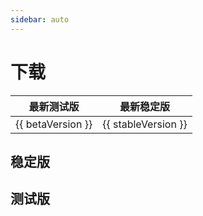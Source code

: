 ```yaml
---
sidebar: auto
---
```


# 下载

| 最新测试版 | 最新稳定版 |
|------------|------------|
| {{ betaVersion }} | {{ stableVersion }} |

## 稳定版

<div v-html="stableArtifacts"></div>

## 测试版

<div v-html="betaArtifacts"></div>

<script setup>
import { ref, onMounted } from 'vue';

const betaVersion = ref('');
const stableVersion = ref('');
const betaArtifacts = ref('');
const stableArtifacts = ref('');

onMounted(async () => {
  betaVersion.value = await fetchBetaVersion();
  stableVersion.value = await fetchStableVersion();
  betaArtifacts.value = await fetchBetaArtifacts();
  stableArtifacts.value = await fetchStableArtifacts();
});


async function fetchBetaVersion() {
  const beta = await (await fetch("https://itcdt.top/OneDisc/version.json")).json();
  return beta.version;
}

async function fetchBetaArtifacts() {
  
  const response = await fetch("https://itcdt.top/OneDisc/artifacts.json");
  const data = await response.json();
  let html = "<ul>";
  data.artifacts.forEach(function(item, index, array) {
    html += `<li><a href="https://github.com/ITCraftDevelopmentTeam/OneDisc/actions/runs/${item.workflow_run.id}/artifacts/${item.id}">${item.name}</a></li>`;
  })
  html += "</ul>";
  return html;
}

async function fetchStableArtifacts() {
  const response = await fetch("https://api.github.com/repos/ITCraftDevelopmentTeam/OneDisc/releases/latest");
  const data = await response.json();
  let html = "<ul>";
  data.assets.forEach(function(item, index, array) {
    html += `<li><a href="${item.browser_download_url}">${item.name}</a></li>`;
  })
  html += "</ul>";
  return html;
}

async function fetchStableVersion() {
  const stable = await (await fetch("https://api.github.com/repos/ITCraftDevelopmentTeam/OneDisc/releases/latest")).json();
  if (stable.tag_name == undefined) {
    return "获取失败";
  }
  return `${stable.tag_name.slice(1)}.0`;
}

</script>

